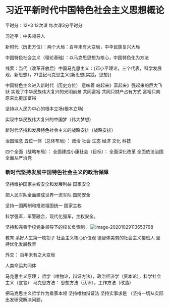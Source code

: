 # 习近平新时代中国特色社会主义思想概论

平时分：12*3 12次课 每次课3分平时分



习近平：中央领导人

新时代（历史方位）：两个大局：百年未有大变局，中华民族复兴大局

中国特色社会主义（理论基础）：以马克思思想为核心，中国特色化为方法

线索：当代（改革开放后）中国马克思主义：{邓小平理论，三个代表，科学发展观，新思想}，21世纪马克思主义{新思想[实践，思想]}



中国特色主义进入新时代（历史方位）
意味着 站起来》富起来》强起来的巨大飞跃 实现了中华民族伟大复兴的光明前景
共同富裕 共同只财产占有方式 富裕只向原来比更加富裕

坚持以人民为中心的根本立场(根本立场)

实现中华民族伟大复兴的中国梦（伟大梦想）

新时代坚持和发展特色社会主义的战略安排（战略安排）

治国理念 五位一体（总体布局）：
政治 社会 生态 经济 文化 科技

四个全面（战略布局）：
全面建成小康社会（目标）：
全面深化改革
全面依法治国
全面从严治党

### 新时代坚持发展中国特色社会主义的政治保障

坚持维护国家主权安全和发展利益	国家安全

把人民军队全面建成世界一流军队	国防安全

坚持一国两制和推进祖国统一	国家主权

科学强军，军警融合，现代化强军，主权安全。

坚持和完善学校党委领导下的校长负责制：
![image-20201029113653798](C:\Users\79931\AppData\Roaming\Typora\typora-user-images\image-20201029113653798.png)

教育
系好人生第一枚扣子
社会主义核心价值观
德智体美劳的社会主义接班人
坚持优化发展教育

外交：
百年未有之大变局

人类命运共同体

马克思主义原理；
哲学（唯物论，辩证方法），政治经济学（资本论），科学社会主义（宣言）
马克思方法：
思想方法（认识），工作方法（改造）

把马克思主义哲学作为看家本领
坚持唯物辩证法
坚持实事求是 （坚持一切从实际出发研究解决问题，

